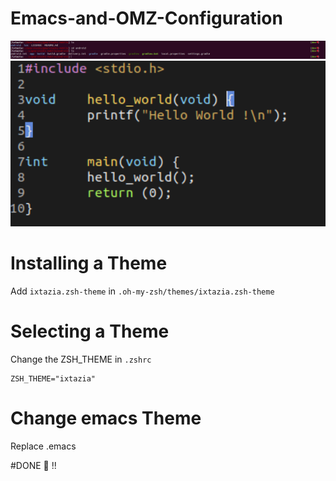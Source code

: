 # Emacs-and-OMZ-Configuration

<img src="imgs/screen1.png" width="1000">

<img src="imgs/screen2.png" width="700">


# Installing a Theme
Add `ixtazia.zsh-theme` in `.oh-my-zsh/themes/ixtazia.zsh-theme`


# Selecting a Theme

Change the ZSH_THEME in `.zshrc`

```shell
ZSH_THEME="ixtazia"
```

# Change emacs Theme

Replace .emacs

#DONE 🎉 !!